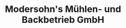---
title: "Modersohn's Mühlen- und Backbetrieb GmbH"
url: /lippstadt/modersohns-muehlen-und-backbetrieb-gmbh/
shop: Bäckerei
---